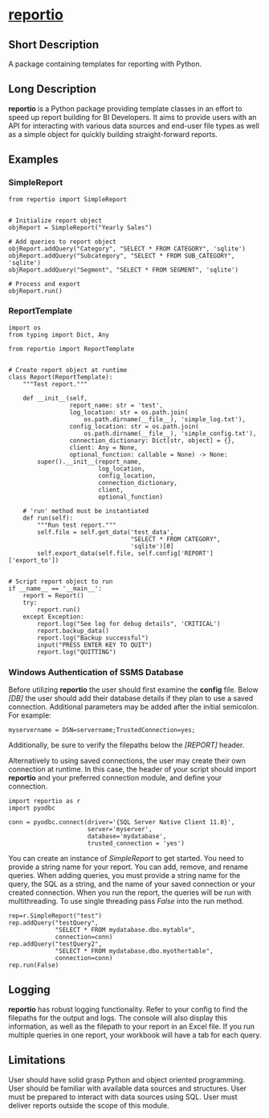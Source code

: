 # [reportio](https://github.com/deschman/reportio)

## Short Description
A package containing templates for reporting with Python.

## Long Description
**reportio** is a Python package providing template classes in an effort to
speed up report building for BI Developers. It aims to provide users with an
API for interacting with various data sources and end-user file types as well
as a simple object for quickly building straight-forward reports.

## Examples
### SimpleReport
    from reportio import SimpleReport


    # Initialize report object
    objReport = SimpleReport("Yearly Sales")

    # Add queries to report object
    objReport.addQuery("Category", "SELECT * FROM CATEGORY", 'sqlite')
    objReport.addQuery("Subcategory", "SELECT * FROM SUB_CATEGORY", 'sqlite')
    objReport.addQuery("Segment", "SELECT * FROM SEGMENT", 'sqlite')

    # Process and export
    objReport.run()

### ReportTemplate
    import os
    from typing import Dict, Any

    from reportio import ReportTemplate


    # Create report object at runtime
    class Report(ReportTemplate):
        """Test report."""

        def __init__(self,
                     report_name: str = 'test',
                     log_location: str = os.path.join(
                         os.path.dirname(__file__), 'simple_log.txt'),
                     config_location: str = os.path.join(
                         os.path.dirname(__file__), 'simple_config.txt'),
                     connection_dictionary: Dict[str, object] = {},
                     client: Any = None,
                     optional_function: callable = None) -> None:
            super().__init__(report_name,
                             log_location,
                             config_location,
                             connection_dictionary,
                             client,
                             optional_function)

        # 'run' method must be instantiated
        def run(self):
            """Run test report."""
            self.file = self.get_data('test_data',
                                      "SELECT * FROM CATEGORY",
                                      'sqlite')[0]
            self.export_data(self.file, self.config['REPORT']['export_to'])


    # Script report object to run
    if __name__ == '__main__':
        report = Report()
        try:
            report.run()
        except Exception:
            report.log("See log for debug details", 'CRITICAL')
            report.backup_data()
            report.log("Backup successful")
            input("PRESS ENTER KEY TO QUIT")
            report.log("QUITTING")

### Windows Authentication of SSMS Database
Before utilizing **reportio** the user should first examine the **config**
file. Below *[DB]* the user should add their database details if they plan to
use a saved connection. Additional parameters may be added after the initial
semicolon. For example:

    myservername = DSN=servername;TrustedConnection=yes;

Additionally, be sure to verify the filepaths below the *[REPORT]* header.

Alternatively to using saved connections, the user may create their own
connection at runtime. In this case, the header of your script should import
**reportio** and your preferred connection module, and define your connection.

    import reportio as r
    import pyodbc

    conn = pyodbc.connect(driver='{SQL Server Native Client 11.0}',
                          server='myserver',
                          database='mydatabase',
                          trusted_connection = 'yes')

You can create an instance of *SimpleReport* to get started. You need to
provide a string name for your report. You can add, remove, and rename queries.
When adding queries, you must provide a string name for the query, the SQL
as a string, and the name of your saved connection or your created connection.
When you run the report, the queries will be run with multithreading. To use
single threading pass *False* into the run method.

    rep=r.SimpleReport("test")
    rep.addQuery("testQuery",
                 "SELECT * FROM mydatabase.dbo.mytable",
                 connection=conn)
    rep.addQuery("testQuery2",
                 "SELECT * FROM mydatabase.dbo.myothertable",
                 connection=conn)
    rep.run(False)

## Logging
**reportio** has robust logging functionality. Refer to your config to find the
filepaths for the output and logs. The console will also display this
information, as well as the filepath to your report in an Excel file. If you
run multiple queries in one report, your workbook will have a tab for each
query.

## Limitations
User should have solid grasp Python and object oriented programming.
User should be familiar with available data sources and structures.
User must be prepared to interact with data sources using SQL.
User must deliver reports outside the scope of this module.
